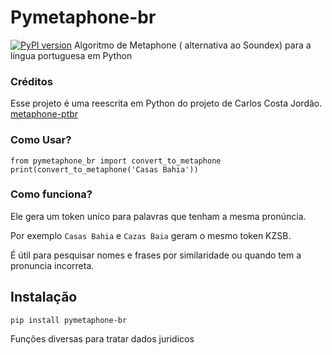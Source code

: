 # Pymetaphone-br
[![PyPI version](https://badge.fury.io/py/pymetaphone-br.svg)](https://badge.fury.io/py/pymetaphone-br)
Algoritmo de Metaphone ( alternativa ao Soundex) para a língua portuguesa em Python

### Créditos ###

Esse projeto é uma reescrita em Python do projeto de Carlos Costa Jordão. [metaphone-ptbr](https://github.com/carlosjordao/metaphone-ptbr)


### Como Usar? ###

```
from pymetaphone_br import convert_to_metaphone
print(convert_to_metaphone('Casas Bahia'))
```

### Como funciona? ###

Ele gera um token uníco para palavras que tenham a mesma pronúncia.

Por exemplo `Casas Bahia` e `Cazas Baia` geram o mesmo token KZSB.

É útil para pesquisar nomes e frases por similaridade ou quando tem a pronuncia incorreta.


## Instalação

```
pip install pymetaphone-br
```

Funções diversas para tratar dados juridicos
